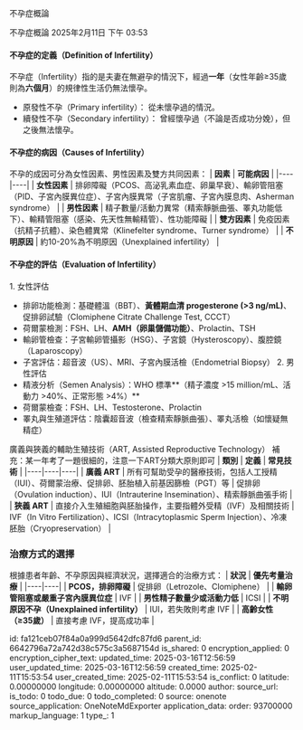 不孕症概論

不孕症概論
2025年2月11日
下午 03:53

#### 不孕症的定義（Definition of Infertility）
不孕症（Infertility）指的是夫妻在無避孕的情況下，經過**一年**（女性年齡≥35歲則為**六個月**）的規律性生活仍無法懷孕。
- 原發性不孕（Primary infertility）： 從未懷孕過的情況。
- 續發性不孕（Secondary infertility）： 曾經懷孕過（不論是否成功分娩），但之後無法懷孕。

#### 不孕症的病因（Causes of Infertility）
不孕的成因可分為女性因素、男性因素及雙方共同因素：
| **因素** | **可能病因** |
|----|----|
| **女性因素** | 排卵障礙（PCOS、高泌乳素血症、卵巢早衰）、輸卵管阻塞（PID、子宮內膜異位症）、子宮內膜異常（子宮肌瘤、子宮內膜息肉、Asherman syndrome） |
| **男性因素** | 精子數量/活動力異常（精索靜脈曲張、睪丸功能低下）、輸精管阻塞（感染、先天性無輸精管）、性功能障礙 |
| **雙方因素** | 免疫因素（抗精子抗體）、染色體異常（Klinefelter syndrome、Turner syndrome） |
| **不明原因** | 約10-20%為不明原因（Unexplained infertility） |
#### 
#### 不孕症的評估（Evaluation of Infertility）
1\. 女性評估
- 排卵功能檢測：基礎體溫（BBT）、**黃體期血清 progesterone (\>3 ng/mL)**、促排卵試驗（Clomiphene Citrate Challenge Test, CCCT）
- 荷爾蒙檢測：FSH、LH、**AMH（卵巢儲備功能）**、Prolactin、TSH
- 輸卵管檢查：子宮輸卵管攝影（HSG）、子宮鏡（Hysteroscopy）、腹腔鏡（Laparoscopy）
- 子宮評估：超音波（US）、MRI、子宮內膜活檢（Endometrial Biopsy）
2\. 男性評估
- 精液分析（Semen Analysis）：WHO 標準**（精子濃度 \>15 million/mL、活動力 \>40%、正常形態 \>4%）**
- 荷爾蒙檢查：FSH、LH、Testosterone、Prolactin
- 睪丸與生殖道評估：陰囊超音波（檢查精索靜脈曲張）、睪丸活檢（如懷疑無精症）

廣義與狹義的輔助生殖技術（ART, Assisted Reproductive Technology）
補充：某一年考了一題很細的，注意一下ART分類大原則即可
| **類別** | **定義** | **常見技術** |
|----|----|----|
| **廣義 ART** | 所有可幫助受孕的醫療技術，包括人工授精（IUI）、荷爾蒙治療、促排卵、胚胎植入前基因篩檢（PGT）等 | 促排卵（Ovulation induction）、IUI（Intrauterine Insemination）、精索靜脈曲張手術 |
| **狹義 ART** | 直接介入生殖細胞與胚胎操作，主要指體外受精（IVF）及相關技術 | IVF（In Vitro Fertilization）、ICSI（Intracytoplasmic Sperm Injection）、冷凍胚胎（Cryopreservation） |
### 
### 治療方式的選擇
根據患者年齡、不孕原因與經濟狀況，選擇適合的治療方式：
| **狀況** | **優先考量治療** |
|----|----|
| **PCOS，排卵障礙** | 促排卵（Letrozole、Clomiphene） |
| **輸卵管阻塞或嚴重子宮內膜異位症** | IVF |
| **男性精子數量少或活動力低** | ICSI |
| **不明原因不孕（Unexplained infertility）** | IUI，若失敗則考慮 IVF |
| **高齡女性（≥35歲）** | 直接考慮 IVF，提高成功率 |



id: fa121ceb07f84a0a999d5642dfc87fd6
parent_id: 6642796a72a742d38c575c3a5687154d
is_shared: 0
encryption_applied: 0
encryption_cipher_text: 
updated_time: 2025-03-16T12:56:59
user_updated_time: 2025-03-16T12:56:59
created_time: 2025-02-11T15:53:54
user_created_time: 2025-02-11T15:53:54
is_conflict: 0
latitude: 0.00000000
longitude: 0.00000000
altitude: 0.0000
author: 
source_url: 
is_todo: 0
todo_due: 0
todo_completed: 0
source: onenote
source_application: OneNoteMdExporter
application_data: 
order: 93700000
markup_language: 1
type_: 1